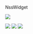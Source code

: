 NssWidget

![](https://komarev.com/ghpvc/?username=Belfagor2005)

<img src="https://github.com/Belfagor2005/NssWidget/blob/main/usr/share/enigma2/Aglare-FHD-NSS/prev.png">


<img src="https://github.com/Belfagor2005/NssWidget/blob/main/screen/screenshot1.png">

<img src="https://github.com/Belfagor2005/NssWidget/blob/main/screen/screenshot2.png">
